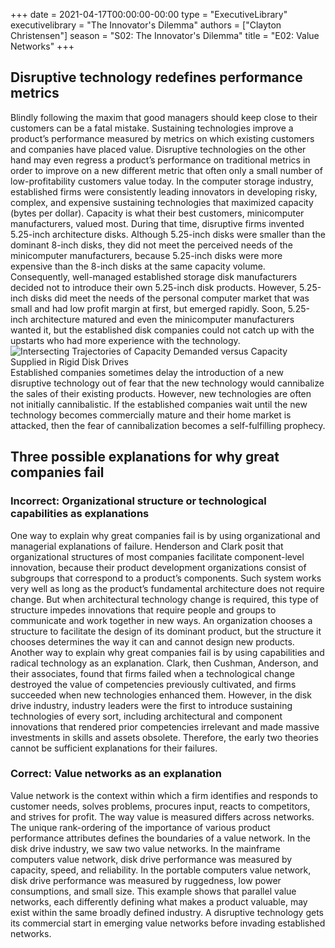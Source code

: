 +++
date = 2021-04-17T00:00:00-00:00
type = "ExecutiveLibrary"
executivelibrary = "The Innovator's Dilemma"
authors = ["Clayton Christensen"]
season = "S02: The Innovator's Dilemma"
title = "E02: Value Networks"
+++

## Disruptive technology redefines performance metrics
Blindly following the maxim that good managers should keep close to their customers can be a fatal mistake. Sustaining technologies improve a product’s performance measured by metrics on which existing customers and companies have placed value. Disruptive technologies on the other hand may even regress a product’s performance on traditional metrics in order to improve on a new different metric that often only a small number of low-profitability customers value today. 
In the computer storage industry, established firms were consistently leading innovators in developing risky, complex, and expensive sustaining technologies that maximized capacity (bytes per dollar). Capacity is what their best customers, minicomputer manufacturers, valued most. 
During that time, disruptive firms invented 5.25-inch architecture disks. Although 5.25-inch disks were smaller than the dominant 8-inch disks, they did not meet the perceived needs of the minicomputer manufacturers, because 5.25-inch disks were more expensive than the 8-inch disks at the same capacity volume. Consequently, well-managed established storage disk manufacturers decided not to introduce their own 5.25-inch disk products. 
However, 5.25-inch disks did meet the needs of the personal computer market that was small and had low profit margin at first, but emerged rapidly. Soon, 5.25-inch architecture matured and even the minicomputer manufacturers wanted it, but the established disk companies could not catch up with the upstarts who had more experience with the technology. 
![Intersecting Trajectories of Capacity Demanded versus Capacity Supplied in Rigid Disk Drives](/media/executivelibrary/s02/intersectingtrajectories.png)
Established companies sometimes delay the introduction of a new disruptive technology out of fear that the new technology would cannibalize the sales of their existing products. However, new technologies are often not initially cannibalistic. If the established companies wait until the new technology becomes commercially mature and their home market is attacked, then the fear of cannibalization becomes a self-fulfilling prophecy. 

## Three possible explanations for why great companies fail
### Incorrect: Organizational structure or technological capabilities as explanations
One way to explain why great companies fail is by using organizational and managerial explanations of failure. Henderson and Clark posit that organizational structures of most companies facilitate component-level innovation, because their product development organizations consist of subgroups that correspond to a product’s components. Such system works very well as long as the product’s fundamental architecture does not require change. But when architectural technology change is required, this type of structure impedes innovations that require people and groups to communicate and work together in new ways. An organization chooses a structure to facilitate the design of its dominant product, but the structure it chooses determines the way it can and cannot design new products. 
Another way to explain why great companies fail is by using capabilities and radical technology as an explanation. Clark, then Cushman, Anderson, and their associates, found that firms failed when a technological change destroyed the value of competencies previously cultivated, and firms succeeded when new technologies enhanced them. 
However, in the disk drive industry, industry leaders were the first to introduce sustaining technologies of every sort, including architectural and component innovations that rendered prior competencies irrelevant and made massive investments in skills and assets obsolete. Therefore, the early two theories cannot be sufficient explanations for their failures. 

### Correct: Value networks as an explanation
Value network is the context within which a firm identifies and responds to customer needs, solves problems, procures input, reacts to competitors, and strives for profit. The way value is measured differs across networks. The unique rank-ordering of the importance of various product performance attributes defines the boundaries of a value network. 
In the disk drive industry, we saw two value networks. In the mainframe computers value network, disk drive performance was measured by capacity, speed, and reliability. In the portable computers value network, disk drive performance was measured by ruggedness, low power consumptions, and small size. 
This example shows that parallel value networks, each differently defining what makes a product valuable, may exist within the same broadly defined industry. A disruptive technology gets its commercial start in emerging value networks before invading established networks. 